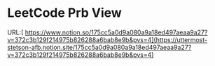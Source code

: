 # LeetCode Prb View
URL:[ https://www.notion.so/175cc5a0d9a080a9a18ed497aeaa9a27?v=372c3b129f214975b826288a6bab8e9b&pvs=4](https://uttermost-stetson-afb.notion.site/175cc5a0d9a080a9a18ed497aeaa9a27?v=372c3b129f214975b826288a6bab8e9b&pvs=4)
